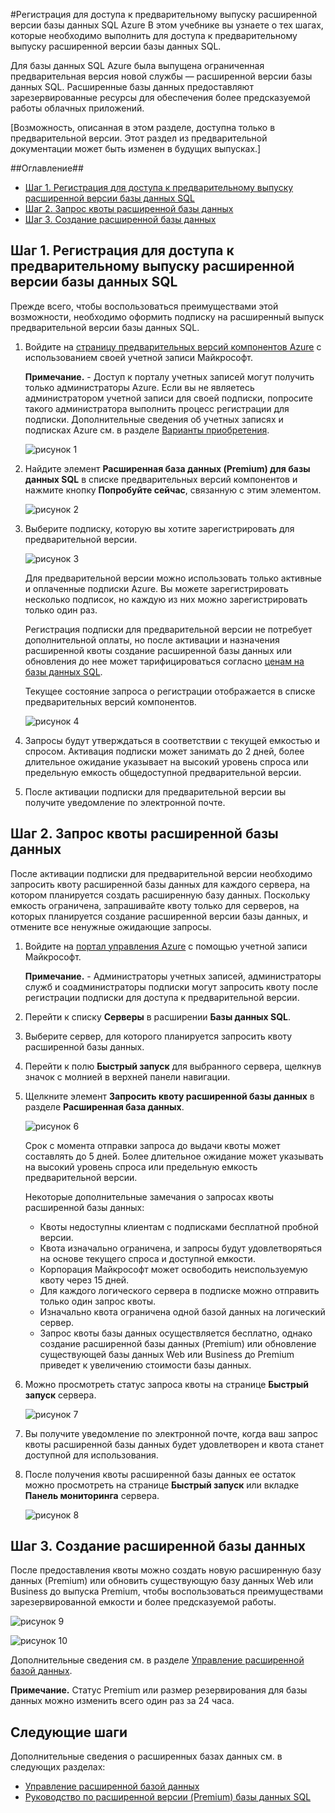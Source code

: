 <properties linkid="manage-services-sql-databases-premium" urlDisplayName="Расширенная версия базы данных SQL" pageTitle="Регистрация в расширенной версии Azure для базы данных SQL" metaKeywords="" description="Описание процесса регистрации на расширенную версию предварительного выпуска базы данных SQL, запроса квоты расширенной версии базы данных и последующего обновления базы данных до расширенной версии в базе данных SQL Azure." metaCanonical="" services="cloud-services" documentationCenter="" title="Регистрация для доступа к предварительному выпуску расширенной версии базы данных SQL Azure" authors="karaman" solutions="" manager="" editor="tysonn" />





#Регистрация для доступа к предварительному выпуску расширенной версии базы данных SQL Azure
В этом учебнике вы узнаете о тех шагах, которые необходимо выполнить для доступа к предварительному выпуску расширенной версии базы данных SQL.

Для базы данных SQL Azure была выпущена ограниченная предварительная версия новой службы — расширенной версии базы данных SQL. Расширенные базы данных предоставляют зарезервированные ресурсы для обеспечения более предсказуемой работы облачных приложений.

[Возможность, описанная в этом разделе, доступна только в предварительной версии. Этот раздел из предварительной документации может быть изменен в будущих выпусках.]

##Оглавление##

* [Шаг 1. Регистрация для доступа к предварительному выпуску расширенной версии базы данных SQL](#SignUp)
* [Шаг 2. Запрос квоты расширенной базы данных](#Quota)
* [Шаг 3. Создание расширенной базы данных ](#Upgrade)

<h2><a id="SignUp"></a>Шаг 1. Регистрация для доступа к предварительному выпуску расширенной версии базы данных SQL</h2>
Прежде всего, чтобы воспользоваться преимуществами этой возможности, необходимо оформить подписку на расширенный выпуск предварительной версии базы данных SQL.

1. Войдите на [страницу предварительных версий компонентов Azure](http://account.windowsazure.com/PreviewFeatures) с использованием своей учетной записи Майкрософт.

	**Примечание.** - Доступ к порталу учетных записей могут получить только администраторы Azure. Если вы не являетесь администратором учетной записи для своей подписки, попросите такого администратора выполнить процесс регистрации для подписки. Дополнительные сведения об учетных записях и подписках Azure см. в разделе [Варианты приобретения](http://account.windowsazure.com/PreviewFeatures).
 
	![рисунок 1](./media/sql-database-premium-sign-up/AccountSignup-Figure1.png)

2. Найдите элемент **Расширенная база данных (Premium) для базы данных SQL** в списке предварительных версий компонентов и нажмите кнопку **Попробуйте сейчас**, связанную с этим элементом.

	![рисунок 2](./media/sql-database-premium-sign-up/AccountSignupButton-Figure2.png)


3. Выберите подписку, которую вы хотите зарегистрировать для предварительной версии.

	![рисунок 3](./media/sql-database-premium-sign-up/Subscription-Figure3.png)

	Для предварительной версии можно использовать только активные и оплаченные подписки Azure. Вы можете зарегистрировать несколько подписок, но каждую из них можно зарегистрировать только один раз. 

	Регистрация подписки для предварительной версии не потребует дополнительной оплаты, но после активации и назначения расширенной квоты создание расширенной базы данных или обновления до нее может тарифицироваться согласно [ценам на базы данных SQL](http://www.windowsazure.com/ru-ru/pricing/details/sql-database/).

	Текущее состояние запроса о регистрации отображается в списке предварительных версий компонентов.

	![рисунок 4](./media/sql-database-premium-sign-up/Status-Figure4.png)

4. Запросы будут утверждаться в соответствии с текущей емкостью и спросом. Активация подписки может занимать до 2 дней, более длительное ожидание указывает на высокий уровень спроса или предельную емкость общедоступной предварительной версии.

5. После активации подписки для предварительной версии вы получите уведомление по электронной почте. 


<h2><a id="Quota"></a>Шаг 2. Запрос квоты расширенной базы данных</h2>
После активации подписки для предварительной версии необходимо запросить квоту расширенной базы данных для каждого сервера, на котором планируется создать расширенную базу данных. Поскольку емкость ограничена, запрашивайте квоту только для серверов, на которых планируется создание расширенной версии базы данных, и отмените все ненужные ожидающие запросы.


1.	Войдите на [портал управления Azure](https://manage.windowsazure.com) с помощью учетной записи Майкрософт.

	**Примечание.** - Администраторы учетных записей, администраторы служб и соадминистраторы подписки могут запросить квоту после регистрации подписки для доступа к предварительной версии.

2.	Перейти к списку **Серверы** в расширении **Базы данных SQL**.
3.	Выберите сервер, для которого планируется запросить квоту расширенной базы данных.
4.	Перейти к полю **Быстрый запуск** для выбранного сервера, щелкнув значок с молнией в верхней панели навигации.
5.	Щелкните элемент **Запросить квоту расширенной базы данных** в разделе **Расширенная база данных**.

	![рисунок 6](./media/sql-database-premium-sign-up/RequestQuota-Figure6.png)


	Срок с момента отправки запроса до выдачи квоты может составлять до 5 дней. Более длительное ожидание может указывать на высокий уровень спроса или предельную емкость предварительной версии.
	
	Некоторые дополнительные замечания о запросах квоты расширенной базы данных:
	
	- Квоты недоступны клиентам с подписками бесплатной пробной версии.
	- Квота изначально ограничена, и запросы будут удовлетворяться на основе текущего спроса и доступной емкости.
	- Корпорация Майкрософт может освободить неиспользуемую квоту через 15 дней.
	- Для каждого логического сервера в подписке можно отправить только один запрос квоты.
	- Изначально квота ограничена одной базой данных на логический сервер.
	- Запрос квоты базы данных осуществляется бесплатно, однако создание расширенной базы данных (Premium) или обновление существующей базы данных Web или Business до Premium приведет к увеличению стоимости базы данных.
6.	Можно просмотреть статус запроса квоты на странице **Быстрый запуск** сервера.

	![рисунок 7](./media/sql-database-premium-sign-up/PendingApproval-Figure7.png)
	

7.	Вы получите уведомление по электронной почте, когда ваш запрос квоты расширенной базы данных будет удовлетворен и квота станет доступной для использования.
8.	После получения квоты расширенной базы данных ее остаток можно просмотреть на странице **Быстрый запуск** или вкладке **Панель мониторинга** сервера.

	![рисунок 8](./media/sql-database-premium-sign-up/QuotaApproved-Figure8.png)

<h2><a id="Upgrade"></a>Шаг 3. Создание расширенной базы данных</h2>


После предоставления квоты можно создать новую расширенную базу данных (Premium) или обновить существующую базу данных Web или Business до выпуска Premium, чтобы воспользоваться преимуществами зарезервированной емкости и более предсказуемой работы. 

![рисунок 9](./media/sql-database-premium-sign-up/SpecifyDBSettings-Figure9.png)


![рисунок 10](./media/sql-database-premium-sign-up/PremiumDBSettings-Figure10.png)


Дополнительные сведения см. в разделе [Управление расширенной базой данных](http://go.microsoft.com/fwlink/p/?LinkID=311927).

	
	
**Примечание.** Статус Premium или размер резервирования для базы данных можно изменить всего один раз за 24 часа.
<h2><a id="NextSteps"></a>Следующие шаги</h2>
Дополнительные сведения о расширенных базах данных см. в следующих разделах:

* [Управление расширенной базой данных](http://go.microsoft.com/fwlink/p/?LinkID=311927)
* [Руководство по расширенной версии (Premium) базы данных SQL](http://go.microsoft.com/fwlink/p/?LinkId=313650)



















